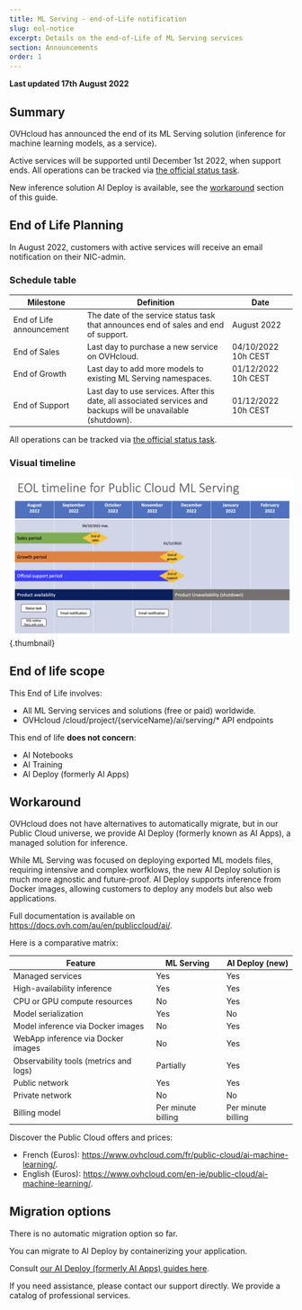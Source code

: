 ```yaml
---
title: ML Serving - end-of-Life notification
slug: eol-notice
excerpt: Details on the end-of-Life of ML Serving services
section: Announcements
order: 1
---
```


**Last updated 17th August 2022**

## Summary

OVHcloud has announced the end of its ML Serving solution (inference for machine learning models, as a service).

Active services will be supported until December 1st 2022, when support ends.
All operations can be tracked via [the official status task](https://public-cloud.status-ovhcloud.com/incidents/w76csw7y52jf).

New inference solution AI Deploy is available, see the [workaround](#workaround) section of this guide.

## End of Life Planning

In August 2022, customers with active services will receive an email notification on their NIC-admin.

### Schedule table 

| Milestone                | Definition                                                                                                          | Date                |
|--------------------------|---------------------------------------------------------------------------------------------------------------------|---------------------|
| End of Life announcement | The date of the service status task that announces end of sales and end of support.                                 | August 2022         |
| End of Sales             | Last day to purchase a new service on OVHcloud.                                                                     | 04/10/2022 10h CEST |
| End of Growth            | Last day to add more models to existing ML Serving namespaces.                                                      | 01/12/2022 10h CEST |
| End of Support           | Last day to use services. After this date, all associated services and backups will be unavailable (shutdown).      | 01/12/2022 10h CEST |

All operations can be tracked via [the official status task](https://public-cloud.status-ovhcloud.com/incidents/w76csw7y52jf).

### Visual timeline

![Timeline](images/timeline.png){.thumbnail}

## End of life scope

This End of Life involves:

- All ML Serving services and solutions (free or paid) worldwide. 
- OVHcloud /cloud/project/{serviceName}/ai/serving/* API endpoints

This end of life **does not concern**:

- AI Notebooks
- AI Training
- AI Deploy (formerly AI Apps)

## Workaround <a name="workaround"></a>

OVHcloud does not have alternatives to automatically migrate, but in our Public Cloud universe, we provide AI Deploy (formerly known as AI Apps), a managed solution for inference.

While ML Serving was focused on deploying exported ML models files, requiring intensive and complex worfklows, the new AI Deploy solution is much more agnostic and future-proof. 
AI Deploy supports inference from Docker images, allowing customers to deploy any models but also web applications. 

Full documentation is available on <https://docs.ovh.com/au/en/publiccloud/ai/>.

Here is a comparative matrix:

| Feature                                | ML Serving                       | AI Deploy              (new)  |
|----------------------------------------|----------------------------------|-------------------------------|
| Managed services                       | Yes                              | Yes                           |
| High-availability inference            | Yes                              | Yes                           |
| CPU or GPU compute resources           | No                               | Yes                           |
| Model serialization                    | Yes                              | No                            |
| Model inference via Docker images      | No                               | Yes                           |
| WebApp inference via Docker images     | No                               | Yes                           |
| Observability tools (metrics and logs) | Partially                        | Yes                           |
| Public network                         | Yes                              | Yes                           |
| Private network                        | No                               | No                            |
| Billing model                          | Per minute billing               | Per minute billing            |


Discover the Public Cloud offers and prices:

- French (Euros): <https://www.ovhcloud.com/fr/public-cloud/ai-machine-learning/>.
- English (Euros): <https://www.ovhcloud.com/en-ie/public-cloud/ai-machine-learning/>.

## Migration options

There is no automatic migration option so far. 

You can migrate to AI Deploy by containerizing your application.

Consult [our AI Deploy (formerly AI Apps) guides here](https://docs.ovh.com/au/en/publiccloud/ai/).

If you need assistance, please contact our support directly. We provide a catalog of professional services.
